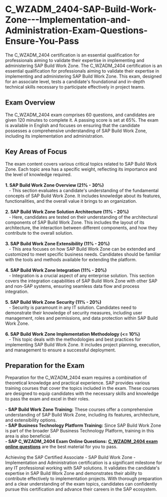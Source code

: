 # C_WZADM_2404-SAP-Build-Work-Zone---Implementation-and-Administration-Exam-Questions-Ensure-You-Pass
The C_WZADM_2404 certification is an essential qualification for professionals aiming to validate their expertise in implementing and administering SAP Build Work Zone. 
The C_WZADM_2404 certification is an essential qualification for professionals aiming to validate their expertise in implementing and administering SAP Build Work Zone. This exam, designed for an associate level, tests a candidate's foundational and in-depth technical skills necessary to participate effectively in project teams.<br />
<h2>
	Exam Overview
</h2>
The C_WZADM_2404 exam comprises 60 questions, and candidates are given 120 minutes to complete it. A passing score is set at 65%. The exam is available in English and focuses on ensuring that the candidate possesses a comprehensive understanding of SAP Build Work Zone, including its implementation and administration.<br />
<h2>
	Key Areas of Focus
</h2>
The exam content covers various critical topics related to SAP Build Work Zone. Each topic area has a specific weight, reflecting its importance and the level of knowledge required.<br />
<br />
<strong>1. SAP Build Work Zone Overview (21% - 30%)</strong><br />
&nbsp; &nbsp;- This section evaluates a candidate's understanding of the fundamental concepts of SAP Build Work Zone. It includes knowledge about its features, functionalities, and the overall value it brings to an organization.<br />
<br />
<strong>2. SAP Build Work Zone Solution Architecture (11% - 20%)</strong><br />
&nbsp; &nbsp;- Here, candidates are tested on their understanding of the architectural components of SAP Build Work Zone. This includes the layout of its architecture, the interaction between different components, and how they contribute to the overall solution.<br />
<br />
<strong>3. SAP Build Work Zone Extensibility (11% - 20%)</strong><br />
&nbsp; &nbsp;- This area focuses on how SAP Build Work Zone can be extended and customized to meet specific business needs. Candidates should be familiar with the tools and methods available for extending the platform.<br />
<br />
<strong>4. SAP Build Work Zone Integration (11% - 20%)</strong><br />
&nbsp; &nbsp;- Integration is a crucial aspect of any enterprise solution. This section covers the integration capabilities of SAP Build Work Zone with other SAP and non-SAP systems, ensuring seamless data flow and process integration.<br />
<br />
<strong>5. SAP Build Work Zone Security (11% - 20%)</strong><br />
&nbsp; &nbsp;- Security is paramount in any IT solution. Candidates need to demonstrate their knowledge of security measures, including user management, roles and permissions, and data protection within SAP Build Work Zone.<br />
<br />
<strong>6. SAP Build Work Zone Implementation Methodology (&lt;= 10%)</strong><br />
&nbsp; &nbsp;- This topic deals with the methodologies and best practices for implementing SAP Build Work Zone. It includes project planning, execution, and management to ensure a successful deployment.<br />
<h2>
	Preparation for the Exam
</h2>
Preparation for the C_WZADM_2404 exam requires a combination of theoretical knowledge and practical experience. SAP provides various training courses that cover the topics included in the exam. These courses are designed to equip candidates with the necessary skills and knowledge to pass the exam and excel in their roles.<br />
<br />
<strong>- SAP Build Work Zone Training:</strong> These courses offer a comprehensive understanding of SAP Build Work Zone, including its features, architecture, and extensibility options.<br />
<strong>- SAP Business Technology Platform Training:</strong> Since SAP Build Work Zone is part of the broader SAP Business Technology Platform, training in this area is also beneficial.<br />
<strong>- SAP C_WZADM_2404 Exam Online Questions:</strong> <strong><a href="https://www.dumpsinfo.com/exam/c_wzadm_2404/" target="_blank">C_WZADM_2404 exam online questions</a></strong> are the best material for you to pass.&nbsp;<br />
<br />
Achieving the SAP Certified Associate - SAP Build Work Zone - Implementation and Administration certification is a significant milestone for any IT professional working with SAP solutions. It validates the candidate's expertise in SAP Build Work Zone and demonstrates their ability to contribute effectively to implementation projects. With thorough preparation and a clear understanding of the exam topics, candidates can confidently pursue this certification and advance their careers in the SAP ecosystem.<br />
